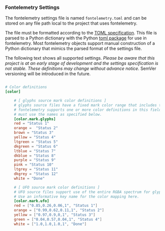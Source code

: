 ### Fontelemetry Settings

The fontelemetry settings file is named `fontelemetry.toml` and can be stored on any file path local to the project that uses fontelemetry.  

The file must be formatted according to the [TOML specification](https://github.com/toml-lang/toml#user-content-spec).  This file is parsed to a Python dictionary with the Python [toml package](https://github.com/uiri/toml) for use in fontelemetry.  Most fontelemetry objects support manual construction of a Python dictionary that mimics the parsed format of the settings file.

The following text shows all supported settings.  *Please be aware that this project is at an early stage of development and the settings specification is not stable.  These definitions may change without advance notice.*  SemVer versioning will be introduced in the future.


```toml

# Color definitions
[color]

    # [ glyphs source mark color definitions ]
    # glyphs source files have a fixed mark color range that includes the following color options.
    # fontelemetry supports one or more color definitions in this field and the color name keys
    # must use the names as specified below.
    [color.mark.glyphs]
    red = "Status 1"
    orange =  "Status 2"
    brown = "Status 3"
    yellow = "Status 4"
    ltgreen = "Status 5"
    dkgreen = "Status 6"
    ltblue = "Status 7"
    dkblue = "Status 8"
    purple = "Status 9"
    pink = "Status 10"
    ltgrey = "Status 11"
    dkgrey = "Status 12"
    white = "Done"

    # [ UFO source mark color definitions ]
    # UFO source files support use of the entire RGBA spectrum for glyph mark colors.
    # Use an informative key name for the color mapping here.
    [color.mark.ufo]
    red = ["0.85,0.26,0.06,1", "Status 1"]
    orange = ["0.99,0.62,0.11,1", "Status 2"]
    yellow = ["0.97,0.9,0,1", "Status 3"]
    green = ["0.04,0.57,0.04,1", "Status 4"]
    white = ["1.0,1.0,1.0,1", "Done"]

```